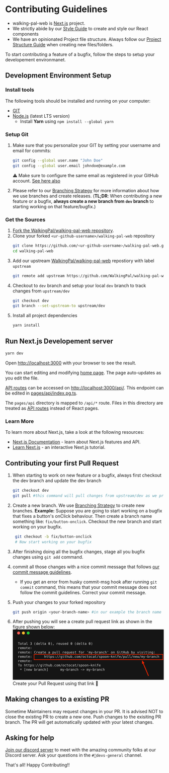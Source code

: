 # Contributing Guidelines

- walking-pal-web is [Next.js](https://nextjs.org/) project.
- We strictly abide by our [Style Guide](./STYLE-GUIDE.md) to create and style our React components
- We have an opinionated Project file structure. Always follow our [Project Structure Guide](./PROJECT-STRUCTURE.md) when creating new files/folders.

To start contributing a feature of a bugfix, follow the steps to setup your developement environmanet.

## Development Environment Setup

### Install tools

The following tools should be installed and running on your computer:

- [GIT](https://git-scm.com/)
- [Node.js](https://nodejs.org/) (latest LTS version)
  - Install **Yarn** using `npm install --global yarn`

### Setup Git

1. Make sure that you personalize your GIT by setting your username and email for commits:

   ```sh
   git config --global user.name "John Doe"
   git config --global user.email johndoe@example.com
   ```

   :warning: Make sure to configure the same email as registered in your GitHub account. [See here also](https://git-scm.com/book/en/v2/Getting-Started-First-Time-Git-Setup)

2. Please refer to our [Branching Strategy](http://scenarioo.org/docs/develop/contribute/Branching-strategy.html) for more information about how we use branches and create releases. (**TL;DR**: When contributing a new feature or a bugfix, **always create a new branch from `dev` branch** to starting working on that feature/bugfix.)

### Get the Sources

1. [Fork the WalkingPal/walking-pal-web repository](https://github.com/WalkingPal/walking-pal-web/fork).
2. Clone your forked `<ur-github-username>/walking-pal-web` repository
   ```sh
   git clone https://github.com/<ur-github-username>/walking-pal-web.git
   cd walking-pal-web
   ```
3. Add our upstream [WalkingPal/walking-pal-web](https://github.com/WalkingPal/walking-pal-web.git) repostiory with label `upstream`
   ```sh
   git remote add upstream https://github.com/WalkingPal/walking-pal-web.git
   ```
4. Checkout to `dev` branch and setup your local `dev` branch to track changes from `upstream/dev`
   ```sh
   git checkout dev
   git branch --set-upstream-to upstream/dev
   ```
5. Install all project dependencies
   ```sh
   yarn install
   ```

## Run Next.js Developement server

```bash
yarn dev
```

Open [http://localhost:3000](http://localhost:3000) with your browser to see the result.

You can start editing and modifying [home page](../pages/home/Home.tsx). The page auto-updates as you edit the file.

[API routes](https://nextjs.org/docs/api-routes/introduction) can be accessed on [http://localhost:3000/api/](http://localhost:3000/api/). This endpoint can be edited in [pages/api/index.pg.ts](../pages/api/index.pg.ts).

The `pages/api` directory is mapped to `/api/*` route. Files in this directory are treated as [API routes](https://nextjs.org/docs/api-routes/introduction) instead of React pages.

### Learn More

To learn more about Next.js, take a look at the following resources:

- [Next.js Documentation](https://nextjs.org/docs) - learn about Next.js features and API.
- [Learn Next.js](https://nextjs.org/learn) - an interactive Next.js tutorial.

## Contributing your first Pull Request

1. When starting to work on new feature or a bugfix, always first checkout the dev branch and update the dev branch
   ```sh
   git checkout dev
   git pull #this command will pull changes from upstream/dev as we previously configured our dev branch to track from upstream/dev
   ```
2. Create a new branch. We use [Branching Strategy](http://scenarioo.org/docs/develop/contribute/Branching-strategy.html) to create new branches.
   **Example:** Suppose you are going to start working on a bugfix that fixes a button's onClick behaviour. Then create a branch name something like: `fix/button-onclick`. Checkout the new branch and start working on your bugfix.
   ```sh
    git checkout -b fix/button-onclick
    # Now start working on your bugfix
   ```
3. After finishing doing all the bugfix changes, stage all you bugfix changes using `git add` command.
4. commit all those changes with a nice commit message that follows [our commit message guidelines](./GIT-GUIDELINES.MD).

   - If you get an error from husky commit-msg hook after running `git commit` command, this means that your commit message does not follow the commit guidelines. Correct your commit message.

5. Push your changes to your forked repository
   ```sh
   git push origin <your-branch-name> #in our example the branch name is "fix/button-onclick"
   ```
6. After pushing you will see a create pull request link as shown in the figure shown below:
   ![Creating A PR](./assets/creating-pr.png)
   Create your Pull Request using that link 🎉

## Making changes to a existing PR

Sometime Maintainers may request changes in your PR. It is advised NOT to close the existing PR to create a new one. Push changes to the exisiting PR branch. The PR will get automatically updated with your latest changes.

## Asking for help

[Join our discord server](https://discord.gg/P5XMVshexG) to meet with the amazing community folks at our Discord server. Ask your questions in the `#💬devs-general` channel.

That's all! Happy Contributing!!
